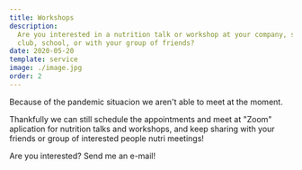 ```yaml
---
title: Workshops
description:
  Are you interested in a nutrition talk or workshop at your company, sport
  club, school, or with your group of friends?
date: 2020-05-20
template: service
image: ./image.jpg
order: 2
---
```


Because of the pandemic situacion we aren't able to meet at the moment.

Thankfully we can still schedule the appointments and meet at "Zoom" aplication
for nutrition talks and workshops, and keep sharing with your friends or group
of interested people nutri meetings!

Are you interested? Send me an e-mail!
